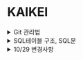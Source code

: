 # KAIKEI

<details>
<summary>Git 관리법</summary>
<div markdown="1">
<h3>master <-- Branch(Commit)</h3>

PPT참조

<h3>master --> Branch (Rebase) 하는법</h3>

Spring --> Window --> Show view --> other --> git Repositories 추가

git Repositories --> TeamSpring_src --> Branches --> Local --> (자신의 Branch ) --> Rebase
  --> Remote Tracking --> origin/master --> Rebase
</div>
</details>

<details>
<summary>SQL테이블 구조, SQL문</summary>
<div markdown="1">
<img src="https://user-images.githubusercontent.com/54826450/67838268-41a95b80-fb34-11e9-84c8-2604f8c3e7ff.PNG">
</div>
  <details>
  <summary>SQL문</summary>
  <div markdown="1">
  
CREATE TABLE account
(
	company_cd           VARCHAR(10) NOT NULL,
	acc_cd               VARCHAR(4) NOT NULL,
	title                VARCHAR(255) NOT NULL,
	ent_id               VARCHAR(30) NOT NULL,
	ent_date             DATE NOT NULL,
	ent_prog             VARCHAR(255) NOT NULL,
	mod_id               VARCHAR(30) NOT NULL,
	mod_date             DATE NOT NULL,
	mod_prog             VARCHAR(255) NOT NULL
);

ALTER TABLE account
ADD CONSTRAINT XPKaccount PRIMARY KEY (company_cd,acc_cd);

CREATE TABLE childcd
(
	c_cd                 VARCHAR(6) NOT NULL,
	p_cd                 VARCHAR(3) NOT NULL,
	title                VARCHAR(255) NOT NULL,
	avail                VARCHAR(1) NOT NULL,
	group1               VARCHAR(255) NULL,
	group2               VARCHAR(255) NULL,
	group3               VARCHAR(255) NULL
);

ALTER TABLE childcd
ADD CONSTRAINT XPKchildcode PRIMARY KEY (c_cd,p_cd);

CREATE TABLE company
(
	company_cd           VARCHAR(10) NOT NULL,
	state_cd             VARCHAR(6) NOT NULL,
	title                VARCHAR(255) NOT NULL,
	reg_cd               VARCHAR(20) NULL,
	fax                  VARCHAR(20) NULL,
	phone                VARCHAR(20) NULL,
	domain               VARCHAR(255) NULL,
	bank_title           VARCHAR(255) NULL,
	bank_acc             VARCHAR(255) NULL,
	ent_id               VARCHAR(30) NOT NULL,
	ent_date             DATE NOT NULL,
	ent_prog             VARCHAR(255) NOT NULL,
	mod_id               VARCHAR(30) NOT NULL,
	mod_date             DATE NOT NULL,
	mod_prog             VARCHAR(255) NOT NULL
);

ALTER TABLE company
ADD CONSTRAINT XPKcompany PRIMARY KEY (company_cd);

CREATE TABLE customer
(
	company_cd           VARCHAR(10) NOT NULL,
	cus_cd               VARCHAR(5) NOT NULL,
	title                VARCHAR(255) NOT NULL,
	reg_cd               VARCHAR(20) NULL,
	domain               VARCHAR(255) NULL,
	fax                  VARCHAR(20) NULL,
	ceo_name             VARCHAR(20) NULL,
	ceo_phone            VARCHAR(20) NULL,
	ceo_email            VARCHAR(255) NULL,
	worker_name          VARCHAR(20) NULL,
	worker_phone         VARCHAR(20) NULL,
	worker_email         VARCHAR(255) NULL,
	memo                 VARCHAR(255) NULL,
	ent_id               VARCHAR(30) NOT NULL,
	entdate              DATE NOT NULL,
	ent_prog             VARCHAR(255) NOT NULL,
	mod_id               VARCHAR(30) NOT NULL,
	mod_date             DATE NOT NULL,
	mod_prog             VARCHAR(255) NOT NULL
);

ALTER TABLE customer
ADD CONSTRAINT XPKcustomer PRIMARY KEY (company_cd,cus_cd);

CREATE TABLE parentcd
(
	p_cd                 VARCHAR(3) NOT NULL,
	title                VARCHAR(255) NOT NULL,
	avail                VARCHAR(1) NOT NULL,
	group1               VARCHAR(255) NULL,
	group2               VARCHAR(255) NULL,
	group3               VARCHAR(255) NULL
);

ALTER TABLE parentcd
ADD CONSTRAINT XPKparentcode PRIMARY KEY (p_cd);

CREATE TABLE statements
(
	company_cd           VARCHAR(10) NOT NULL,
	seq                  INTEGER NOT NULL,
	account_cd           VARCHAR(4) NOT NULL,
	customer_cd          VARCHAR(5) NOT NULL,
	date                 DATE NOT NULL,
	classify             VARCHAR(20) NOT NULL,
	debtor               INTEGER NULL,
	creditor             INTEGER NULL,
	abs                  VARCHAR(255) NULL,
	ent_id               VARCHAR(30) NOT NULL,
	ent_date             DATE NOT NULL,
	ent_prog             VARCHAR(255) NOT NULL,
	mod_id               VARCHAR(30) NOT NULL,
	mod_date             DATE NOT NULL,
	mod_prog             VARCHAR(255) NOT NULL
);

ALTER TABLE statements
ADD CONSTRAINT XPKstatement PRIMARY KEY (company_cd,seq);

CREATE TABLE users
(
	id                   VARCHAR(30) NOT NULL,
	password             BINARY(30) NOT NULL,
	company_cd           VARCHAR(10) NULL,
	posit_cd             VARCHAR(6) NOT NULL,
	auth_cd              VARCHAR(6) NOT NULL,
	state_cd             VARCHAR(6) NOT NULL,
	name                 VARCHAR(20) NOT NULL,
	email                VARCHAR(255) NOT NULL,
	phone                VARCHAR(30) NULL,
	ent_id               VARCHAR(50) NOT NULL,
	ent_date             DATE NOT NULL,
	ent_prog             VARCHAR(255) NOT NULL,
	mod_id               VARCHAR(30) NOT NULL,
	mod_date             DATE NOT NULL,
	mod_prog             VARCHAR(255) NOT NULL
);

ALTER TABLE users
ADD CONSTRAINT XPKuser PRIMARY KEY (id);

  </div>
  </details>
</details>

<details>
<summary>10/29 변경사항</summary>
<div markdown="1">
  <h3>src -> main -> webapp -> WEB-INF -> spring -> root-context.xml userMapper밑에 추가</h3>
  
    <bean id="statementMapper" class="org.mybatis.spring.mapper.MapperFactoryBean">
       <property name="mapperInterface" value="com.ts.kaikei.dao.StatementDAO" />
       <property name="sqlSessionTemplate" ref="sqlSession" />
    </bean>
    
    <bean id="customerMapper" class="org.mybatis.spring.mapper.MapperFactoryBean">
       <property name="mapperInterface" value="com.ts.kaikei.dao.CustomerDAO" />
       <property name="sqlSessionTemplate" ref="sqlSession" />
    </bean>
    
    <bean id="accountMapper" class="org.mybatis.spring.mapper.MapperFactoryBean">
       <property name="mapperInterface" value="com.ts.kaikei.dao.AccountDAO" />
       <property name="sqlSessionTemplate" ref="sqlSession" />
    </bean>
    
    <bean id="companyMapper" class="org.mybatis.spring.mapper.MapperFactoryBean">
       <property name="mapperInterface" value="com.ts.kaikei.dao.CompanyDAO" />
       <property name="sqlSessionTemplate" ref="sqlSession" />
    </bean>

</div>
</details>
